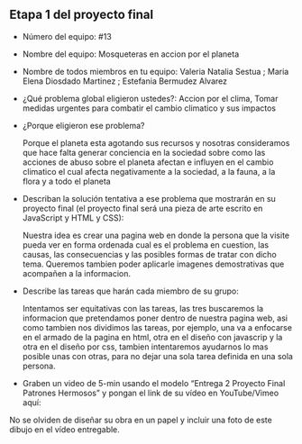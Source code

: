 ## Etapa 1 del proyecto final

- Número del equipo: #13
- Nombre del equipo: Mosqueteras en accion por el planeta 

- Nombre de todos miembros en tu equipo: Valeria Natalia Sestua ; Maria Elena Diosdado Martinez ; Estefania Bermudez Alvarez 

- ¿Qué problema global eligieron ustedes?: Accion por el clima, Tomar medidas urgentes para combatir el cambio climatico y sus impactos

- ¿Porque eligieron ese problema? 

  Porque el planeta esta agotando sus recursos y nosotras consideramos que hace falta generar conciencia en la sociedad sobre como las acciones de abuso sobre el planeta afectan e   influyen en el cambio climatico el cual afecta negativamente a la sociedad, a la fauna, a la flora y a todo el planeta

- Describan la solución tentativa a ese problema que mostrarán en su proyecto final (el proyecto final será una pieza de arte escrito en JavaScript y HTML y CSS):

  Nuestra idea es crear una pagina web en donde la persona que la visite pueda ver en forma ordenada cual es el problema en cuestion, las causas, las consecuencias y las posibles   formas de tratar con dicho tema. Queremos tambien poder aplicarle imagenes demostrativas que acompañen a la informacion. 

- Describe las tareas que harán cada miembro de su grupo: 

  Intentamos ser equitativas con las tareas, las tres buscaremos la informacion que pretendamos poner dentro de nuestra pagina web, asi como tambien nos dividimos las tareas, por   ejemplo, una va a enfocarse en el armado de la pagina en html, otra en el diseño con javascrip y la otra en el diseño por css, tambien intentaremos ayudarnos lo mas               posible unas con otras, para no dejar una sola tarea definida en una sola persona. 

- Graben un video de 5-min usando el modelo “Entrega 2 Proyecto Final Patrones Hermosos” y pongan el link de su vídeo en YouTube/Vimeo aquí:

No se olviden de diseñar su obra en un papel y incluir una foto de este dibujo en el vídeo entregable.

